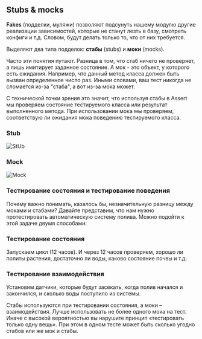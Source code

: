 ## Stubs & mocks  

**Fakes** (подделки, муляжи) позволяют подсунуть нашему модулю другие реализации зависимостей, которые не станут лезть в базу, смотреть конфиги и т.д. Словом, будут делать только то, что от них требуется.

Выделяют два типа подделок: **стабы** (stubs) и **моки** (mocks).
    
Часто эти понятия путают. Разница в том, что стаб ничего не проверяет, а лишь имитирует заданное состояние. А мок - это объект, у которого есть ожидания. Например, что данный метод класса должен быть вызван определенное число раз. Иными словами, ваш тест никогда не сломается из-за "стаба", а вот из-за мока может.

С технической точки зрения это значит, что используя стабы в Assert мы проверяем состояние тестируемого класса или результат выполненного метода. При использовании мока мы проверяем, соответствую ли ожидания мока поведению тестируемого класса.

### Stub

![StUb](https://i.imgur.com/fvrJBYC.png)

### Mock

![Mock](https://i.imgur.com/SxF0QJ4.png)


### Тестирование состояния и тестирование поведения

Почему важно понимать, казалось бы, незначительную разницу между моками и стабами? Давайте представим, что нам нужно протестировать автоматическую систему полива. Можно подойти к этой задаче двумя способами:

### Тестирование состояния

Запускаем цикл (12 часов). И через 12 часов проверяем, хорошо ли политы растения, достаточно ли воды, каково состояние почвы и т.д.

### Тестирование взаимодействия

Установим датчики, которые будут засекать, когда полив начался и закончился, и сколько воды поступило из системы.

Стабы используются при тестировании состояния, а моки – взаимодействия. Лучше использовать не более одного мока на тест. Иначе с высокой вероятностью вы нарушите принцип «тестировать только одну вещь». При этом в одном тесте может быть сколько угодно стабов или же мок и стабы.

